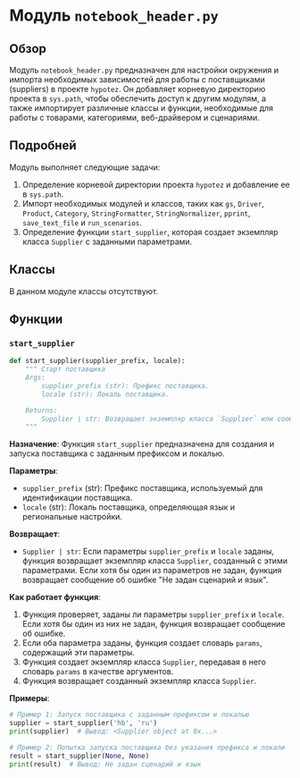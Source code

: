 # Модуль `notebook_header.py`

## Обзор

Модуль `notebook_header.py` предназначен для настройки окружения и импорта необходимых зависимостей для работы с поставщиками (suppliers) в проекте `hypotez`. Он добавляет корневую директорию проекта в `sys.path`, чтобы обеспечить доступ к другим модулям, а также импортирует различные классы и функции, необходимые для работы с товарами, категориями, веб-драйвером и сценариями.

## Подробней

Модуль выполняет следующие задачи:

1.  Определение корневой директории проекта `hypotez` и добавление ее в `sys.path`.
2.  Импорт необходимых модулей и классов, таких как `gs`, `Driver`, `Product`, `Category`, `StringFormatter`, `StringNormalizer`, `pprint`, `save_text_file` и `run_scenarios`.
3.  Определение функции `start_supplier`, которая создает экземпляр класса `Supplier` с заданными параметрами.

## Классы

В данном модуле классы отсутствуют.

## Функции

### `start_supplier`

```python
def start_supplier(supplier_prefix, locale):
    """ Старт поставщика
    Args:
        supplier_prefix (str): Префикс поставщика.
        locale (str): Локаль поставщика.

    Returns:
        Supplier | str: Возвращает экземпляр класса `Supplier` или сообщение об ошибке, если не заданы сценарий и язык.
    """
```

**Назначение**: Функция `start_supplier` предназначена для создания и запуска поставщика с заданным префиксом и локалью.

**Параметры**:

*   `supplier_prefix` (str): Префикс поставщика, используемый для идентификации поставщика.
*   `locale` (str): Локаль поставщика, определяющая язык и региональные настройки.

**Возвращает**:

*   `Supplier | str`: Если параметры `supplier_prefix` и `locale` заданы, функция возвращает экземпляр класса `Supplier`, созданный с этими параметрами. Если хотя бы один из параметров не задан, функция возвращает сообщение об ошибке "Не задан сценарий и язык".

**Как работает функция**:

1.  Функция проверяет, заданы ли параметры `supplier_prefix` и `locale`. Если хотя бы один из них не задан, функция возвращает сообщение об ошибке.
2.  Если оба параметра заданы, функция создает словарь `params`, содержащий эти параметры.
3.  Функция создает экземпляр класса `Supplier`, передавая в него словарь `params` в качестве аргументов.
4.  Функция возвращает созданный экземпляр класса `Supplier`.

**Примеры**:

```python
# Пример 1: Запуск поставщика с заданным префиксом и локалью
supplier = start_supplier('hb', 'ru')
print(supplier)  # Вывод: <Supplier object at 0x...>

# Пример 2: Попытка запуска поставщика без указания префикса и локали
result = start_supplier(None, None)
print(result)  # Вывод: Не задан сценарий и язык